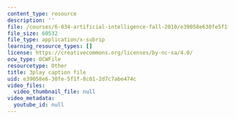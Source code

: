 ```yaml
---
content_type: resource
description: ''
file: /courses/6-034-artificial-intelligence-fall-2010/e39058e630fe5f1f8c012d7c7abe474c_j1H3jAAGlEA.vtt
file_size: 60532
file_type: application/x-subrip
learning_resource_types: []
license: https://creativecommons.org/licenses/by-nc-sa/4.0/
ocw_type: OCWFile
resourcetype: Other
title: 3play caption file
uid: e39058e6-30fe-5f1f-8c01-2d7c7abe474c
video_files:
  video_thumbnail_file: null
video_metadata:
  youtube_id: null
---
```

